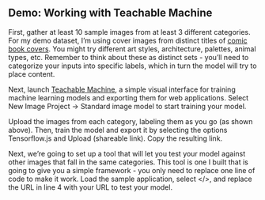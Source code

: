 ## Demo: Working with Teachable Machine

First, gather at least 10 sample images from at least 3 different categories. For my demo dataset, I’m using cover images from distinct titles of [comic book covers](https://www.coverbrowser.com/). You might try different art styles, architecture, palettes, animal types, etc. Remember to think about these as distinct sets - you’ll need to categorize your inputs into specific labels, which in turn the model will try to place content.

Next, launch [Teachable Machine](https://teachablemachine.withgoogle.com/train), a simple visual interface for training machine learning models and exporting them for web applications. Select New Image Project -> Standard image model to start training your model.

Upload the images from each category, labeling them as you go (as shown above). Then, train the model and export it by selecting the options Tensorflow.js and Upload (shareable link). Copy the resulting link.

Next, we’re going to set up a tool that will let you test your model against other images that fall in the same categories. This tool is one I built that is going to give you a simple framework - you only need to replace one line of code to make it work. Load the sample application, select </>, and replace the URL in line 4 with your URL to test your model.